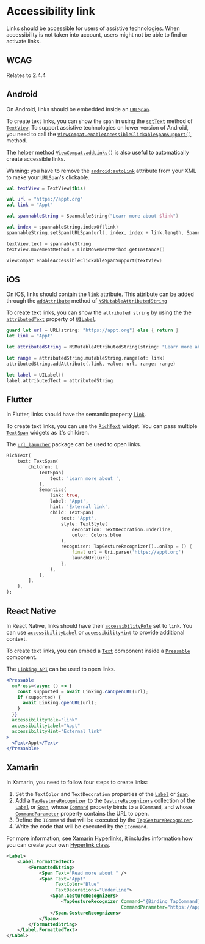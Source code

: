 # Accessibility link

Links should be accessible for users of assistive technologies. When accessibility is not taken into account, users might not be able to find or activate links.

## WCAG

Relates to 2.4.4

## Android

On Android, links should be embedded inside an [`URLSpan`](https://developer.android.com/reference/android/text/style/URLSpan.html).

To create text links, you can show the `span` in using the [`setText`](https://developer.android.com/reference/android/widget/TextView#setText(java.lang.CharSequence)) method of [`TextView`](https://developer.android.com/reference/android/widget/TextView). To support assistive technologies on lower version of Android, you need to call the [`ViewCompat.enableAccessibleClickableSpanSupport()`](https://developer.android.com/reference/androidx/core/view/ViewCompat#enableAccessibleClickableSpanSupport(android.view.View)) method.

The helper method [`ViewCompat.addLinks()`](https://developer.android.com/reference/android/text/util/Linkify#addLinks(android.text.Spannable,%20int)) is also useful to automatically create accessible links.

Warning: you have to remove the [`android:autoLink`](https://developer.android.com/reference/android/widget/TextView#attr_android:autoLink) attribute from your XML to make your `URLSpan`'s clickable.

```kotlin
val textView = TextView(this)

val url = "https://appt.org"
val link = "Appt"

val spannableString = SpannableString("Learn more about $link")

val index = spannableString.indexOf(link)
spannableString.setSpan(URLSpan(url), index, index + link.length, Spanned.SPAN_EXCLUSIVE_EXCLUSIVE)

textView.text = spannableString
textView.movementMethod = LinkMovementMethod.getInstance()

ViewCompat.enableAccessibleClickableSpanSupport(textView)
```

## iOS

On iOS, links should contain the [`link`](https://developer.apple.com/documentation/foundation/nsattributedstring/key/1535719-link) attribute. This attribute can be added through the [`addAttribute`](https://developer.apple.com/documentation/foundation/nsmutableattributedstring/1417080-addattribute) method of [`NSMutableAttributedString`](https://developer.apple.com/documentation/foundation/nsmutableattributedstring)

To create text links, you can show the `attributed string` by using the the [`attributedText`](https://developer.apple.com/documentation/uikit/uilabel/1620542-attributedtext) property of [`UILabel`](https://developer.apple.com/documentation/uikit/uilabel).

```swift
guard let url = URL(string: "https://appt.org") else { return }
let link = "Appt"

let attributedString = NSMutableAttributedString(string: "Learn more about \(link)")

let range = attributedString.mutableString.range(of: link)
attributedString.addAttribute(.link, value: url, range: range)

let label = UILabel()
label.attributedText = attributedString
```

## Flutter

In Flutter, links should have the semantic property [`link`](https://api.flutter.dev/flutter/semantics/SemanticsProperties/link.html). 

To create text links, you can use the [`RichText`](https://api.flutter.dev/flutter/widgets/RichText-class.html) widget. You can pass multiple [`TextSpan`](https://api.flutter.dev/flutter/painting/TextSpan-class.html) widgets as it's children.

The [`url_launcher`](https://pub.dev/packages/url_launcher) package can be used to open links.

```dart
RichText(
    text: TextSpan(
        children: [
            TextSpan(
                text: 'Learn more about ',
            ),
            Semantics(
                link: true,
                label: 'Appt',
                hint: 'External link',
                child: TextSpan(
                    text: 'Appt',
                    style: TextStyle(
                        decoration: TextDecoration.underline, 
                        color: Colors.blue
                    ),
                    recognizer: TapGestureRecognizer()..onTap = () {
                        final url = Uri.parse('https://appt.org')
                        launchUrl(url)
                    },
                ),
            ),
        ],
    ),
);
```

## React Native

In React Native, links should have their [`accessibilityRole`](https://reactnative.dev/docs/accessibility#accessibilityrole) set to `link`. You can use  [`accessibilityLabel`](https://reactnative.dev/docs/accessibility#accessibilitylabel) or [`accessibilityHint`](https://reactnative.dev/docs/accessibility#accessibilityhint) to provide additional context.

To create text links, you can embed a [`Text`](https://reactnative.dev/docs/text) component inside a [`Pressable`](https://reactnative.dev/docs/pressable) component.

The [`Linking API`](https://reactnative.dev/docs/linking) can be used to open links.

```jsx
<Pressable
  onPress={async () => {
    const supported = await Linking.canOpenURL(url);
    if (supported) {
      await Linking.openURL(url);
    }
  }}
  accessibilityRole="link"
  accessibilityLabel="Appt"
  accessibilityHint="External link"
>
  <Text>Appt</Text>
</Pressable>
```

## Xamarin

In Xamarin, you need to follow four steps to create links:

1. Set the `TextColor` and `TextDecoration` properties of the [`Label`](/en-us/dotnet/api/xamarin.forms.label) or [`Span`](/en-us/dotnet/api/xamarin.forms.span).
2. Add a [`TapGestureRecognizer`](/en-us/dotnet/api/xamarin.forms.tapgesturerecognizer) to the [`GestureRecognizers`](/en-us/dotnet/api/xamarin.forms.gestureelement.gesturerecognizers#xamarin-forms-gestureelement-gesturerecognizers) collection of the [`Label`](/en-us/dotnet/api/xamarin.forms.label) or [`Span`](/en-us/dotnet/api/xamarin.forms.span), whose [`Command`](/en-us/dotnet/api/xamarin.forms.tapgesturerecognizer.command#xamarin-forms-tapgesturerecognizer-command) property binds to a `ICommand`, and whose [`CommandParameter`](/en-us/dotnet/api/xamarin.forms.tapgesturerecognizer.commandparameter#xamarin-forms-tapgesturerecognizer-commandparameter) property contains the URL to open.
3. Define the `ICommand` that will be executed by the [`TapGestureRecognizer`](/en-us/dotnet/api/xamarin.forms.tapgesturerecognizer).
4. Write the code that will be executed by the `ICommand`.

For more information, see [Xamarin Hyperlinks](https://learn.microsoft.com/en-us/xamarin/xamarin-forms/user-interface/text/label#hyperlinks), it includes information how you can create your own [Hyperlink class](https://learn.microsoft.com/en-us/xamarin/xamarin-forms/user-interface/text/label#creating-a-reusable-hyperlink-class).

```xml
<Label>
    <Label.FormattedText>
        <FormattedString>
            <Span Text="Read more about " />
            <Span Text="Appt"
                  TextColor="Blue"
                  TextDecorations="Underline">
                <Span.GestureRecognizers>
                    <TapGestureRecognizer Command="{Binding TapCommand}"
                                          CommandParameter="https://appt.org" />
                </Span.GestureRecognizers>
            </Span>
        </FormattedString>
    </Label.FormattedText>
</Label>
```
